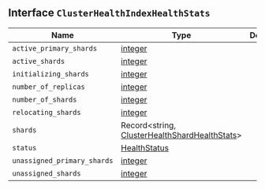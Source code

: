 ## Interface `ClusterHealthIndexHealthStats`

| Name | Type | Description |
| - | - | - |
| `active_primary_shards` | [integer](./integer.md) | &nbsp; |
| `active_shards` | [integer](./integer.md) | &nbsp; |
| `initializing_shards` | [integer](./integer.md) | &nbsp; |
| `number_of_replicas` | [integer](./integer.md) | &nbsp; |
| `number_of_shards` | [integer](./integer.md) | &nbsp; |
| `relocating_shards` | [integer](./integer.md) | &nbsp; |
| `shards` | Record<string, [ClusterHealthShardHealthStats](./ClusterHealthShardHealthStats.md)> | &nbsp; |
| `status` | [HealthStatus](./HealthStatus.md) | &nbsp; |
| `unassigned_primary_shards` | [integer](./integer.md) | &nbsp; |
| `unassigned_shards` | [integer](./integer.md) | &nbsp; |

